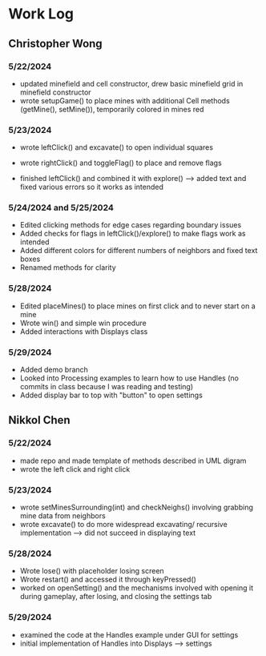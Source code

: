 # Work Log

## Christopher Wong

### 5/22/2024

- updated minefield and cell constructor, drew basic minefield grid in minefield constructor
- wrote setupGame() to place mines with additional Cell methods (getMine(), setMine()), temporarily colored in mines red

### 5/23/2024

- wrote leftClick() and excavate() to open individual squares
- wrote rightClick() and toggleFlag() to place and remove flags

- finished leftClick() and combined it with explore() --> added text and fixed various errors so it works as intended

### 5/24/2024 and 5/25/2024

- Edited clicking methods for edge cases regarding boundary issues
- Added checks for flags in leftClick()/explore() to make flags work as intended
- Added different colors for different numbers of neighbors and fixed text boxes
- Renamed methods for clarity

### 5/28/2024

- Edited placeMines() to place mines on first click and to never start on a mine
- Wrote win() and simple win procedure
- Added interactions with Displays class

### 5/29/2024

- Added demo branch
- Looked into Processing examples to learn how to use Handles (no commits in class because I was reading and testing)
- Added display bar to top with "button" to open settings


## Nikkol Chen

### 5/22/2024

- made repo and made template of methods described in UML digram
- wrote the left click and right click

### 5/23/2024

- wrote setMinesSurrounding(int) and checkNeighs() involving grabbing mine data from neighbors
- wrote excavate() to do more widespread excavating/ recursive implementation --> did not succeed in displaying text

### 5/28/2024
- Wrote lose() with placeholder losing screen
- Wrote restart() and accessed it through keyPressed()
- worked on openSetting() and the mechanisms involved with opening it during gameplay, after losing, and closing the settings tab

### 5/29/2024
- examined the code at the Handles example under GUI for settings
- initial implementation of Handles into Displays --> settings

